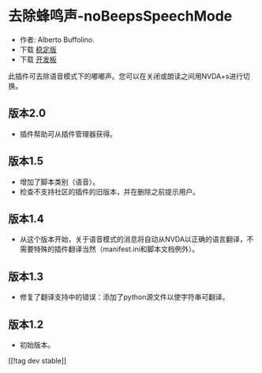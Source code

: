 # 去除蜂鸣声-noBeepsSpeechMode #
*	 作者: Alberto Buffolino.
*	 下载 [稳定版][1]
*	 下载 [开发板][2]

此插件可去除语音模式下的嘟嘟声。您可以在关闭或朗读之间用NVDA+s进行切换。

## 版本2.0 ##
*	 插件帮助可从插件管理器获得。

## 版本1.5 ##
*	 增加了脚本类别（语音）。
*	 检查不支持社区的插件的旧版本，并在删除之前提示用户。

## 版本1.4 ##
*	 从这个版本开始，关于语音模式的消息将自动从NVDA以正确的语言翻译，不需要特殊的插件翻译当然（manifest.ini和脚本文档例外）。

## 版本1.3 ##
*	 修复了翻译支持中的错误：添加了python源文件以使字符串可翻译。

## 版本1.2 ##
*	 初始版本。

[[!tag dev stable]]

[1]: https://addons.nvda-project.org/files/get.php?file=nb

[2]: https://addons.nvda-project.org/files/get.php?file=nb-dev
